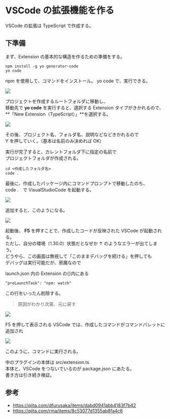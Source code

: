 # VSCode の拡張機能を作る

<!-- SUMMARY:VSCodeの拡張機能を作る -->

VSCode の拡張は TypeScript で作成する。

## 下準備

まず、Extension の基本的な構造を作るための準備をする。

```
npm install -g yo generator-code
yo code
```

npm を使用して、コマンドをインストール。
yo code で、実行できる。

![](https://gyazo.com/903242df85f1120f102a6537653d53b8.png)

プロジェクトを作成するルートフォルダに移動し、  
移動先で **yo code** を実行すると、選択する Extension タイプがきかれるので、  
**「New Extension（TypeScript）」**を選択する。

![](https://gyazo.com/4de97e4a9463b1e70dbf5aacca431747.png)

その後、プロジェクト名、フォルダ名、説明などなどきかれるので  
Y を押していく。（基本は名前のみ決めれば OK）

実行が完了すると、カレントフォルダ下に指定の名前で  
プロジェクトフォルダが作成される。

```
cd <作成したフォルダ名>
code .
```

最後に、作成したパッケージ内にコマンドプロンプトで移動したのち、  
code .　で VisualStudioCode を起動する。

![](https://gyazo.com/b79ac8fd1b3d0ce712058da2ebb3ac14.png)

追加すると、このようになる。

![](https://gyazo.com/b4a537803fd2db5263a3195e831c03f8.png)

起動後、 **F5** を押すことで、作成したコードが反映された VSCode が起動される。  
ただし、自分の環境（1.30.0）状態だとなぜか ↑ のようなエラーが出てしまう。  
どうやら、この画面は無視して「このままデバッグを続ける」を押しても  
デバッグは実行可能だが、邪魔なので

launch.json 内の Extension の{}内にある

```
"preLaunchTask": "npm: watch"
```

この行をいったん削除する。

> 原因がわかり次第、元に戻す

![](https://gyazo.com/e0a5b88c48ff1a7c277af5d392b36fd2.png)

F5 を押して表示される VSCode では、作成したコマンドがコマンドパレットに追加され

![](https://gyazo.com/70d436d0382b21ccc1e2c5aef36eca1f.png)

このように、コマンドに実行される。

中のプラグインの本体は src/extension.ts  
本体と、VSCode をつないでいるのが package.json にあたる。  
書き方は引き続き検証。

## 参考

- https://qiita.com/dfurusaka/items/dabd0941abb4183f7b42
- https://qiita.com/rma/items/8c53077d1355ab8fa4c6
